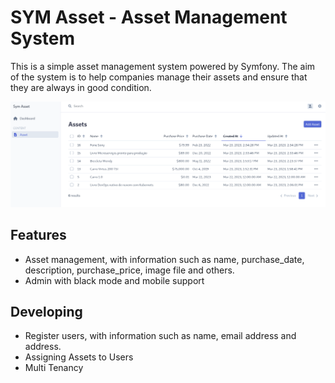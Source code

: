 # SYM Asset - Asset Management System

This is a simple asset management system powered by Symfony. The aim of the system is to help companies manage their assets and ensure that they are always in good condition.

![Asset Screen](/screenshot.png)

## Features

- Asset management, with information such as name, purchase_date, description, purchase_price, image file and others.
- Admin with black mode and mobile support 


## Developing

- Register users, with information such as name, email address and address.
- Assigning Assets to Users
- Multi Tenancy







<!--

## Instalação

### Para instalar o sistema, siga os seguintes passos:

    ```bash
    git clone https://github.com/onovaes/sym_patrimonio.git

    ```

### Instale as dependências:

    ```bash
    composer install
    
    ```

 

### Configure o banco de dados no arquivo .env:

DATABASE_URL=postgres://usuario:senha@localhost:5432/nome_do_banco

Crie o banco de dados:

python

php bin/console doctrine:database:create

Execute as migrações:

python

php bin/console doctrine:migrations:migrate

Inicie o servidor:

python

    php bin/console server:run

Uso

Para usar o sistema, basta acessá-lo pelo navegador:

javascript

http://localhost:8000/

Será exibida a tela de login. Use o e-mail e senha de um usuário cadastrado para acessar o sistema.
Contribuição

Contribuições são bem-vindas! Sinta-se à vontade para criar um pull request ou reportar um problema.
Licença

Este sistema é distribuído sob a licença MIT. Veja o arquivo LICENSE para mais detalhes.

-->